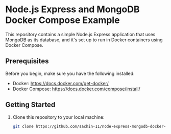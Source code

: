 # Node.js Express and MongoDB Docker Compose Example

This repository contains a simple Node.js Express application that uses MongoDB as its database, and it's set up to run in Docker containers using Docker Compose.

## Prerequisites

Before you begin, make sure you have the following installed:

- Docker: https://docs.docker.com/get-docker/
- Docker Compose: https://docs.docker.com/compose/install/

## Getting Started

1. Clone this repository to your local machine:

   ```bash
   git clone https://github.com/sachin-11/node-express-mongodb-docker-compose.git

